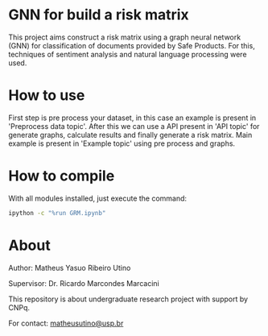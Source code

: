 # GNN for build a risk matrix

This project aims construct a risk matrix using a graph neural network (GNN) for classification of documents provided by Safe Products. For this, techniques of sentiment analysis and natural language processing were used. 

<Photo Rik Matrix>

# How to use

First step is pre process your dataset, in this case an example is present in 'Preprocess data topic'. After this we can use a API present in 'API topic' for generate graphs, calculate results and finally generate a risk matrix. Main example is present in 'Example topic' using pre process and graphs.

# How to compile

With all modules installed, just execute the command:

```bash
ipython -c "%run GRM.ipynb"
```

# About

Author: Matheus Yasuo Ribeiro Utino

Supervisor: Dr. Ricardo Marcondes Marcacini 

This repository is about undergraduate research project with support by CNPq.

For contact: matheusutino@usp.br
